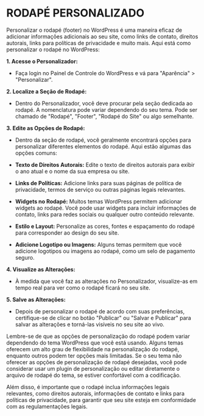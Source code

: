 # RODAPÉ PERSONALIZADO
Personalizar o rodapé (footer) no WordPress é uma maneira eficaz de adicionar informações adicionais ao seu site, como links de contato, direitos autorais, links para políticas de privacidade e muito mais. Aqui está como personalizar o rodapé no WordPress:

**1. Acesse o Personalizador:**
   - Faça login no Painel de Controle do WordPress e vá para "Aparência" > "Personalizar".

**2. Localize a Seção de Rodapé:**
   - Dentro do Personalizador, você deve procurar pela seção dedicada ao rodapé. A nomenclatura pode variar dependendo do seu tema. Pode ser chamado de "Rodapé", "Footer", "Rodapé do Site" ou algo semelhante.

**3. Edite as Opções de Rodapé:**
   - Dentro da seção de rodapé, você geralmente encontrará opções para personalizar diferentes elementos do rodapé. Aqui estão algumas das opções comuns:

   - **Texto de Direitos Autorais:** Edite o texto de direitos autorais para exibir o ano atual e o nome da sua empresa ou site.
   - **Links de Políticas:** Adicione links para suas páginas de política de privacidade, termos de serviço ou outras páginas legais relevantes.
   - **Widgets no Rodapé:** Muitos temas WordPress permitem adicionar widgets ao rodapé. Você pode usar widgets para incluir informações de contato, links para redes sociais ou qualquer outro conteúdo relevante.
   - **Estilo e Layout:** Personalize as cores, fontes e espaçamento do rodapé para corresponder ao design do seu site.
   - **Adicione Logotipo ou Imagens:** Alguns temas permitem que você adicione logotipos ou imagens ao rodapé, como um selo de pagamento seguro.

**4. Visualize as Alterações:**
   - À medida que você faz as alterações no Personalizador, visualize-as em tempo real para ver como o rodapé ficará no seu site.

**5. Salve as Alterações:**
   - Depois de personalizar o rodapé de acordo com suas preferências, certifique-se de clicar no botão "Publicar" ou "Salvar e Publicar" para salvar as alterações e torná-las visíveis no seu site ao vivo.

Lembre-se de que as opções de personalização do rodapé podem variar dependendo do tema WordPress que você está usando. Alguns temas oferecem um alto grau de flexibilidade na personalização do rodapé, enquanto outros podem ter opções mais limitadas. Se o seu tema não oferecer as opções de personalização de rodapé desejadas, você pode considerar usar um plugin de personalização ou editar diretamente o arquivo de rodapé do tema, se estiver confortável com a codificação.

Além disso, é importante que o rodapé inclua informações legais relevantes, como direitos autorais, informações de contato e links para políticas de privacidade, para garantir que seu site esteja em conformidade com as regulamentações legais.